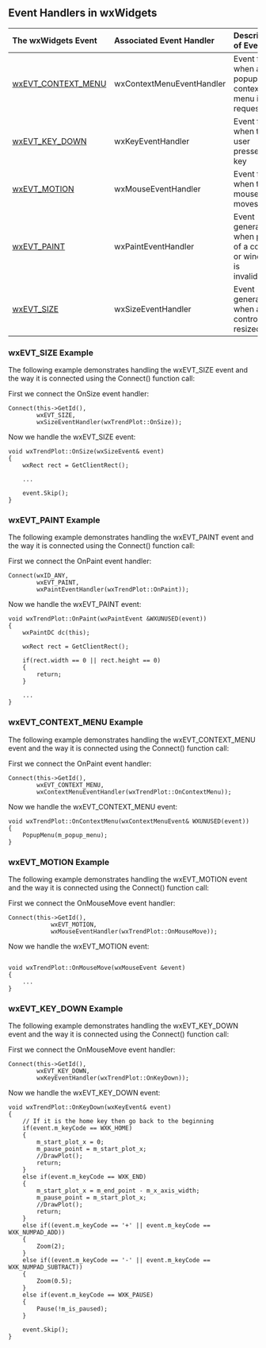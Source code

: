 ## Event Handlers in wxWidgets ##

| **The wxWidgets Event** | **Associated Event Handler** | **Description of Event** |
|:------------------------|:-----------------------------|:-------------------------|
| [wxEVT\_CONTEXT\_MENU](#wxEVT_CONTEXT_MENU_Example.md) | wxContextMenuEventHandler  | Event fired when a popup context menu is requested |
| [wxEVT\_KEY\_DOWN](#wxEVT_KEY_DOWN_Example.md) | wxKeyEventHandler | Event fired when the user presses a key |
| [wxEVT\_MOTION](#wxEVT_MOTION_Example.md) | wxMouseEventHandler | Event fired when the mouse moves |
| [wxEVT\_PAINT](#wxEVT_PAINT_Example.md) | wxPaintEventHandler | Event generated when part of a control or window is invalidated |
| [wxEVT\_SIZE](#wxEVT_SIZE_Example.md)   | wxSizeEventHandler  | Event generated when a control is resized |


### wxEVT\_SIZE Example ###
The following example demonstrates handling the wxEVT\_SIZE event and the way it is connected using the Connect() function call:

First we connect the OnSize event handler:

```
Connect(this->GetId(),
        wxEVT_SIZE,
        wxSizeEventHandler(wxTrendPlot::OnSize));
```

Now we handle the wxEVT\_SIZE event:

```
void wxTrendPlot::OnSize(wxSizeEvent& event)
{
    wxRect rect = GetClientRect();

    ...

    event.Skip();
}

```

### wxEVT\_PAINT Example ###
The following example demonstrates handling the wxEVT\_PAINT event and the way it is connected using the Connect() function call:

First we connect the OnPaint event handler:

```
Connect(wxID_ANY,
        wxEVT_PAINT,
        wxPaintEventHandler(wxTrendPlot::OnPaint));
```

Now we handle the wxEVT\_PAINT event:

```
void wxTrendPlot::OnPaint(wxPaintEvent &WXUNUSED(event))
{
    wxPaintDC dc(this);
    
    wxRect rect = GetClientRect();
    
    if(rect.width == 0 || rect.height == 0)
    {
        return;
    }

    ...
}
```


### wxEVT\_CONTEXT\_MENU Example ###
The following example demonstrates handling the wxEVT\_CONTEXT\_MENU event and the way it is connected using the Connect() function call:

First we connect the OnPaint event handler:

```
Connect(this->GetId(),
        wxEVT_CONTEXT_MENU,
        wxContextMenuEventHandler(wxTrendPlot::OnContextMenu));
```

Now we handle the wxEVT\_CONTEXT\_MENU event:

```
void wxTrendPlot::OnContextMenu(wxContextMenuEvent& WXUNUSED(event))
{
    PopupMenu(m_popup_menu);
}
```

### wxEVT\_MOTION Example ###
The following example demonstrates handling the wxEVT\_MOTION event and the way it is connected using the Connect() function call:

First we connect the OnMouseMove event handler:

```
Connect(this->GetId(),
            wxEVT_MOTION,
            wxMouseEventHandler(wxTrendPlot::OnMouseMove));
```

Now we handle the wxEVT\_MOTION event:

```

void wxTrendPlot::OnMouseMove(wxMouseEvent &event)
{
    ...
}

```


### wxEVT\_KEY\_DOWN Example ###
The following example demonstrates handling the wxEVT\_KEY\_DOWN event and the way it is connected using the Connect() function call:

First we connect the OnMouseMove event handler:

```
Connect(this->GetId(),
        wxEVT_KEY_DOWN,
        wxKeyEventHandler(wxTrendPlot::OnKeyDown));

```

Now we handle the wxEVT\_KEY\_DOWN event:

```
void wxTrendPlot::OnKeyDown(wxKeyEvent& event)
{
    // If it is the home key then go back to the beginning
    if(event.m_keyCode == WXK_HOME)
    {
        m_start_plot_x = 0;
        m_pause_point = m_start_plot_x;
        //DrawPlot();
        return;
    }
    else if(event.m_keyCode == WXK_END)
    {
        m_start_plot_x = m_end_point - m_x_axis_width;
        m_pause_point = m_start_plot_x;
        //DrawPlot();
        return;
    }
    else if((event.m_keyCode == '+' || event.m_keyCode == WXK_NUMPAD_ADD))
    {
        Zoom(2);
    }
    else if((event.m_keyCode == '-' || event.m_keyCode == WXK_NUMPAD_SUBTRACT))
    {
        Zoom(0.5);
    }
    else if(event.m_keyCode == WXK_PAUSE)
    {
        Pause(!m_is_paused);
    }

    event.Skip();
}

```